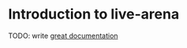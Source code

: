 # Introduction to live-arena

TODO: write [great documentation](http://jacobian.org/writing/what-to-write/)
